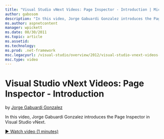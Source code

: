 ```yaml
---
title: "Visual Studio vNext Videos: Page Inspector - Introduction | Microsoft Docs"
author: gabosom
description: "In this video, Jorge Gabuardi Gonzalez introduces the Page Inspector in Visual Studio vNext"
ms.author: aspnetcontent
manager: wpickett
ms.date: 08/30/2011
ms.topic: article
ms.assetid: 
ms.technology: 
ms.prod: .net-framework
msc.legacyurl: /visual-studio/overview/2012/visual-studio-vnext-videos-page-inspector-introduction
msc.type: video
---
```

Visual Studio vNext Videos: Page Inspector - Introduction
====================
by [Jorge Gabuardi Gonzalez](https://github.com/gabosom)

In this video, Jorge Gabuardi Gonzalez introduces the Page Inspector in Visual Studio vNext.

[&#9654; Watch video (1 minutes)](https://channel9.msdn.com/Blogs/ASP-NET-Site-Videos/visual-studio-vnext-videos-page-inspector-introduction)